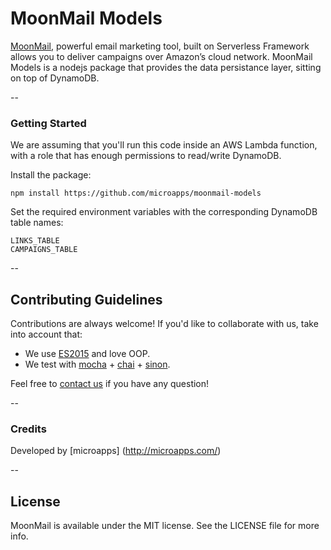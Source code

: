 # MoonMail Models

[MoonMail](https://github.com/microapps/MoonMail), powerful email marketing tool, built on Serverless Framework allows you to deliver campaigns over Amazon’s cloud network. MoonMail Models is a nodejs package that provides the data persistance layer, sitting on top of DynamoDB.

--

### Getting Started
We are assuming that you'll run this code inside an AWS Lambda function, with a role that has enough permissions to read/write DynamoDB.

Install the package:

    npm install https://github.com/microapps/moonmail-models

Set the required environment variables with the corresponding DynamoDB table names:

    LINKS_TABLE
    CAMPAIGNS_TABLE

--

## Contributing Guidelines
Contributions are always welcome! If you'd like to collaborate with us, take into account that:

* We use [ES2015](https://babeljs.io/docs/learn-es2015/) and love OOP.
* We test with [mocha](https://github.com/mochajs/mocha) + [chai](https://github.com/chaijs/chai) + [sinon](https://github.com/sinonjs/sinon).

Feel free to <a href="mailto:hi@microapps.com">contact us</a> if you have any question!

--

### Credits
Developed by [microapps] (http://microapps.com/)

--
## License
MoonMail is available under the MIT license. See the LICENSE file for more info.
